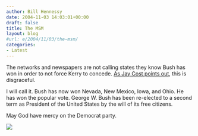 ```yaml
---
author: Bill Hennessy
date: 2004-11-03 14:03:01+00:00
draft: false
title: The MSM
layout: blog
#url: e/2004/11/03/the-msm/
categories:
- Latest
---
```


The networks and newspapers are not calling states they know Bush has won in order to not force Kerry to concede. [As Jay Cost points out](https://jaycost.blogspot.com/2004/11/this-is-disgusting.html), this is disgraceful. 




I will call it. Bush has now won Nevada, New Mexico, Iowa, and Ohio. He has won the popular vote. George W. Bush has been re-elected to a second term as President of the United States by the will of its free citizens.




May God have mercy on the Democrat party. 

![](https://blog.billhennessy.com/aggbug.aspx?PostID=523)

